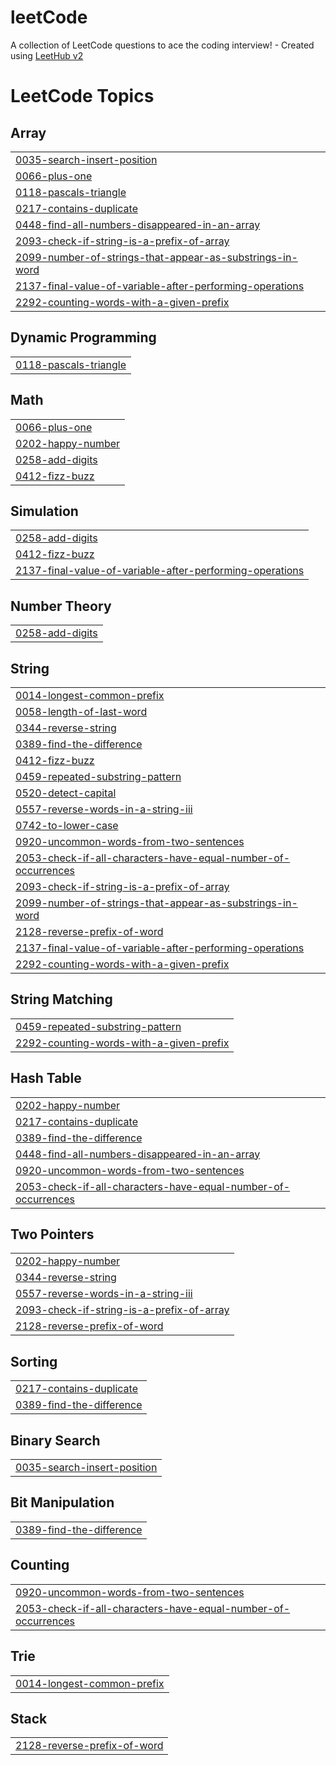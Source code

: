 # leetCode
A collection of LeetCode questions to ace the coding interview! - Created using [LeetHub v2](https://github.com/arunbhardwaj/LeetHub-2.0)

<!---LeetCode Topics Start-->
# LeetCode Topics
## Array
|  |
| ------- |
| [0035-search-insert-position](https://github.com/youssefhihi/leetCode/tree/master/0035-search-insert-position) |
| [0066-plus-one](https://github.com/youssefhihi/leetCode/tree/master/0066-plus-one) |
| [0118-pascals-triangle](https://github.com/youssefhihi/leetCode/tree/master/0118-pascals-triangle) |
| [0217-contains-duplicate](https://github.com/youssefhihi/leetCode/tree/master/0217-contains-duplicate) |
| [0448-find-all-numbers-disappeared-in-an-array](https://github.com/youssefhihi/leetCode/tree/master/0448-find-all-numbers-disappeared-in-an-array) |
| [2093-check-if-string-is-a-prefix-of-array](https://github.com/youssefhihi/leetCode/tree/master/2093-check-if-string-is-a-prefix-of-array) |
| [2099-number-of-strings-that-appear-as-substrings-in-word](https://github.com/youssefhihi/leetCode/tree/master/2099-number-of-strings-that-appear-as-substrings-in-word) |
| [2137-final-value-of-variable-after-performing-operations](https://github.com/youssefhihi/leetCode/tree/master/2137-final-value-of-variable-after-performing-operations) |
| [2292-counting-words-with-a-given-prefix](https://github.com/youssefhihi/leetCode/tree/master/2292-counting-words-with-a-given-prefix) |
## Dynamic Programming
|  |
| ------- |
| [0118-pascals-triangle](https://github.com/youssefhihi/leetCode/tree/master/0118-pascals-triangle) |
## Math
|  |
| ------- |
| [0066-plus-one](https://github.com/youssefhihi/leetCode/tree/master/0066-plus-one) |
| [0202-happy-number](https://github.com/youssefhihi/leetCode/tree/master/0202-happy-number) |
| [0258-add-digits](https://github.com/youssefhihi/leetCode/tree/master/0258-add-digits) |
| [0412-fizz-buzz](https://github.com/youssefhihi/leetCode/tree/master/0412-fizz-buzz) |
## Simulation
|  |
| ------- |
| [0258-add-digits](https://github.com/youssefhihi/leetCode/tree/master/0258-add-digits) |
| [0412-fizz-buzz](https://github.com/youssefhihi/leetCode/tree/master/0412-fizz-buzz) |
| [2137-final-value-of-variable-after-performing-operations](https://github.com/youssefhihi/leetCode/tree/master/2137-final-value-of-variable-after-performing-operations) |
## Number Theory
|  |
| ------- |
| [0258-add-digits](https://github.com/youssefhihi/leetCode/tree/master/0258-add-digits) |
## String
|  |
| ------- |
| [0014-longest-common-prefix](https://github.com/youssefhihi/leetCode/tree/master/0014-longest-common-prefix) |
| [0058-length-of-last-word](https://github.com/youssefhihi/leetCode/tree/master/0058-length-of-last-word) |
| [0344-reverse-string](https://github.com/youssefhihi/leetCode/tree/master/0344-reverse-string) |
| [0389-find-the-difference](https://github.com/youssefhihi/leetCode/tree/master/0389-find-the-difference) |
| [0412-fizz-buzz](https://github.com/youssefhihi/leetCode/tree/master/0412-fizz-buzz) |
| [0459-repeated-substring-pattern](https://github.com/youssefhihi/leetCode/tree/master/0459-repeated-substring-pattern) |
| [0520-detect-capital](https://github.com/youssefhihi/leetCode/tree/master/0520-detect-capital) |
| [0557-reverse-words-in-a-string-iii](https://github.com/youssefhihi/leetCode/tree/master/0557-reverse-words-in-a-string-iii) |
| [0742-to-lower-case](https://github.com/youssefhihi/leetCode/tree/master/0742-to-lower-case) |
| [0920-uncommon-words-from-two-sentences](https://github.com/youssefhihi/leetCode/tree/master/0920-uncommon-words-from-two-sentences) |
| [2053-check-if-all-characters-have-equal-number-of-occurrences](https://github.com/youssefhihi/leetCode/tree/master/2053-check-if-all-characters-have-equal-number-of-occurrences) |
| [2093-check-if-string-is-a-prefix-of-array](https://github.com/youssefhihi/leetCode/tree/master/2093-check-if-string-is-a-prefix-of-array) |
| [2099-number-of-strings-that-appear-as-substrings-in-word](https://github.com/youssefhihi/leetCode/tree/master/2099-number-of-strings-that-appear-as-substrings-in-word) |
| [2128-reverse-prefix-of-word](https://github.com/youssefhihi/leetCode/tree/master/2128-reverse-prefix-of-word) |
| [2137-final-value-of-variable-after-performing-operations](https://github.com/youssefhihi/leetCode/tree/master/2137-final-value-of-variable-after-performing-operations) |
| [2292-counting-words-with-a-given-prefix](https://github.com/youssefhihi/leetCode/tree/master/2292-counting-words-with-a-given-prefix) |
## String Matching
|  |
| ------- |
| [0459-repeated-substring-pattern](https://github.com/youssefhihi/leetCode/tree/master/0459-repeated-substring-pattern) |
| [2292-counting-words-with-a-given-prefix](https://github.com/youssefhihi/leetCode/tree/master/2292-counting-words-with-a-given-prefix) |
## Hash Table
|  |
| ------- |
| [0202-happy-number](https://github.com/youssefhihi/leetCode/tree/master/0202-happy-number) |
| [0217-contains-duplicate](https://github.com/youssefhihi/leetCode/tree/master/0217-contains-duplicate) |
| [0389-find-the-difference](https://github.com/youssefhihi/leetCode/tree/master/0389-find-the-difference) |
| [0448-find-all-numbers-disappeared-in-an-array](https://github.com/youssefhihi/leetCode/tree/master/0448-find-all-numbers-disappeared-in-an-array) |
| [0920-uncommon-words-from-two-sentences](https://github.com/youssefhihi/leetCode/tree/master/0920-uncommon-words-from-two-sentences) |
| [2053-check-if-all-characters-have-equal-number-of-occurrences](https://github.com/youssefhihi/leetCode/tree/master/2053-check-if-all-characters-have-equal-number-of-occurrences) |
## Two Pointers
|  |
| ------- |
| [0202-happy-number](https://github.com/youssefhihi/leetCode/tree/master/0202-happy-number) |
| [0344-reverse-string](https://github.com/youssefhihi/leetCode/tree/master/0344-reverse-string) |
| [0557-reverse-words-in-a-string-iii](https://github.com/youssefhihi/leetCode/tree/master/0557-reverse-words-in-a-string-iii) |
| [2093-check-if-string-is-a-prefix-of-array](https://github.com/youssefhihi/leetCode/tree/master/2093-check-if-string-is-a-prefix-of-array) |
| [2128-reverse-prefix-of-word](https://github.com/youssefhihi/leetCode/tree/master/2128-reverse-prefix-of-word) |
## Sorting
|  |
| ------- |
| [0217-contains-duplicate](https://github.com/youssefhihi/leetCode/tree/master/0217-contains-duplicate) |
| [0389-find-the-difference](https://github.com/youssefhihi/leetCode/tree/master/0389-find-the-difference) |
## Binary Search
|  |
| ------- |
| [0035-search-insert-position](https://github.com/youssefhihi/leetCode/tree/master/0035-search-insert-position) |
## Bit Manipulation
|  |
| ------- |
| [0389-find-the-difference](https://github.com/youssefhihi/leetCode/tree/master/0389-find-the-difference) |
## Counting
|  |
| ------- |
| [0920-uncommon-words-from-two-sentences](https://github.com/youssefhihi/leetCode/tree/master/0920-uncommon-words-from-two-sentences) |
| [2053-check-if-all-characters-have-equal-number-of-occurrences](https://github.com/youssefhihi/leetCode/tree/master/2053-check-if-all-characters-have-equal-number-of-occurrences) |
## Trie
|  |
| ------- |
| [0014-longest-common-prefix](https://github.com/youssefhihi/leetCode/tree/master/0014-longest-common-prefix) |
## Stack
|  |
| ------- |
| [2128-reverse-prefix-of-word](https://github.com/youssefhihi/leetCode/tree/master/2128-reverse-prefix-of-word) |
<!---LeetCode Topics End-->